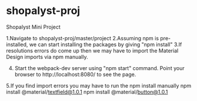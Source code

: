 # shopalyst-proj
Shopalyst Mini Project


1.Navigate to shopalyst-proj/master/project
2.Assuming npm is pre-installed, we can start installing the packages by giving "npm install"
3.If resolutions errors do come up then we may have to import the Material Design imports via npm manually.

4. Start the webpack-dev server using "npm start" command.
Point your browser to http://localhost:8080/ to see the page.

5.If you find import errors you may have to run the npm install manually
npm install @material/textfield@1.0.1
npm install @material/button@1.0.1

